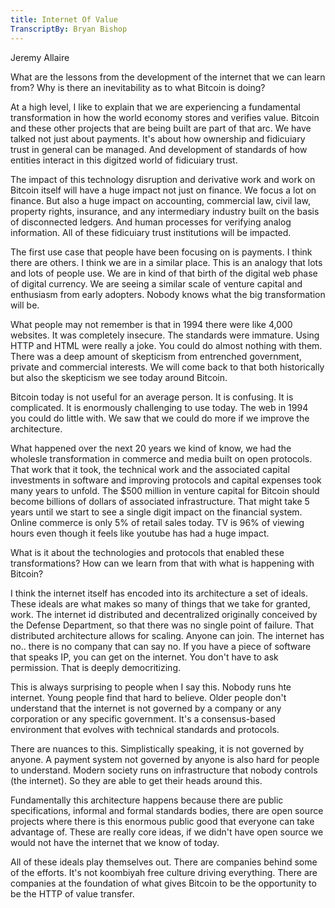 ```yaml
---
title: Internet Of Value
TranscriptBy: Bryan Bishop
---
```


Jeremy Allaire

What are the lessons from the development of the internet that we can learn from? Why is there an inevitability as to what Bitcoin is doing?

At a high level, I like to explain that we are experiencing a fundamental transformation in how the world economy stores and verifies value. Bitcoin and these other projects that are being built are part of that arc. We have talked not just about payments. It's about how ownership and fidicuiary trust in general can be managed. And development of standards of how entities interact in this digitzed world of fidicuiary trust.

The impact of this technology disruption and derivative work and work on Bitcoin itself will have a huge impact not just on finance. We focus a lot on finance. But also a huge impact on accounting, commercial law, civil law, property rights, insurance, and any intermediary industry built on the basis of disconnected ledgers. And human processes for verifying analog information. All of these fidicuiary trust institutions will be impacted.

The first use case that people have been focusing on is payments. I think there are others. I think we are in a similar place. This is an analogy that lots and lots of people use. We are in kind of that birth of the digital web phase of digital currency. We are seeing a similar scale of venture capital and enthusiasm from early adopters. Nobody knows what the big transformation will be.

What people may not remember is that in 1994 there were like 4,000 websites. It was completely insecure. The standards were immature. Using HTTP and HTML were really a joke. You could do almost nothing with them. There was a deep amount of skepticism from entrenched government, private and commercial interests. We will come back to that both historically but also the skepticism we see today around Bitcoin.

Bitcoin today is not useful for an average person. It is confusing. It is complicated. It is enormously challenging to use today. The web in 1994 you could do little with. We saw that we could do more if we improve the architecture.

What happened over the next 20 years we kind of know, we had the wholesle transformation in commerce and media built on open protocols. That work that it took, the technical work and the associated capital investments in software and improving protocols and capital expenses took many years to unfold. The $500 million in venture capital for Bitcoin should become billions of dollars of associated infrastructure. That might take 5 years until we start to see a single digit impact on the financial system. Online commerce is only 5% of retail sales today. TV is 96% of viewing hours even though it feels like youtube has had a huge impact.

What is it about the technologies and protocols that enabled these transformations? How can we learn from that with what is happening with Bitcoin?

I think the internet itself has encoded into its architecture a set of ideals. These ideals are what makes so many of things that we take for granted, work. The internet id distributed and decentralized originally conceived by the Defense Department, so that there was no single point of failure. That distributed architecture allows for scaling. Anyone can join. The internet has no.. there is no company that can say no. If you have a piece of software that speaks IP, you can get on the internet. You don't have to ask permission. That is deeply democritizing.

This is always surprising to people when I say this. Nobody runs hte internet. Young people find that hard to believe. Older people don't understand that the internet is not governed by a company or any corporation or any specific government. It's a consensus-based environment that evolves with technical standards and protocols.

There are nuances to this. Simplistically speaking, it is not governed by anyone. A payment system not governed by anyone is also hard for people to understand. Modern society runs on infrastructure that nobody controls (the internet). So they are able to get their heads around this.

Fundamentally this architecture happens because there are public specifications, informal and formal standards bodies, there are open source projects where there is this enormous public good that everyone can take advantage of. These are really core ideas, if we didn't have open source we would not have the internet that we know of today.

All of these ideals play themselves out. There are companies behind some of the efforts. It's not koombiyah free culture driving everything. There are companies at the foundation of what gives Bitcoin to be the opportunity to be the HTTP of value transfer.





